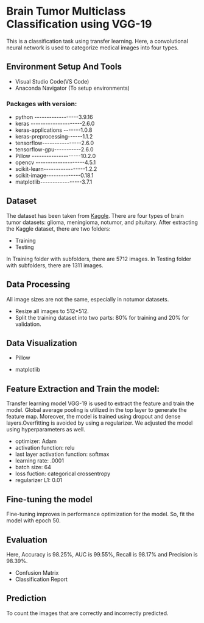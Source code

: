 
# Brain Tumor Multiclass Classification using VGG-19

This is a classification task using transfer learning. Here, a convolutional neural network is used to categorize medical images into four types.


##  Environment Setup And Tools
* Visual Studio Code(VS Code)
* Anaconda Navigator (To setup environments)

### Packages with version:
* python ------------------3.9.16
* keras ---------------------2.6.0
* keras-applications -------1.0.8
* keras-preprocessing------1.1.2
* tensorflow----------------2.6.0
* tensorflow-gpu-----------2.6.0
* Pillow --------------------10.2.0
* opencv --------------------4.5.1
* scikit-learn-----------------1.2.2
* scikit-image--------------0.18.1
* matplotlib-----------------3.7.1

## Dataset
The dataset has been taken from [Kaggle](https://www.kaggle.com/datasets/masoudnickparvar/brain-tumor-mri-dataset). There are four types of brain tumor datasets: glioma, meningioma, notumor, and pituitary. After extracting the Kaggle dataset, there are two folders:
* Training
* Testing
  
In Training folder with subfolders, there are 5712 images.
In Testing folder with subfolders, there are 1311 images.

## Data Processing
All image sizes are not the same,  especially in notumor datasets.
* Resize all images to 512*512.
* Split the training dataset into two parts: 
     80% for training and 20% for validation.
## Data Visualization
* Pillow

* matplotlib
##  Feature Extraction and Train the model:
Transfer learning model VGG-19 is used to extract the feature and train the model. Global average pooling is utilized in the top layer to generate the feature map. Moreover, the model is trained using dropout and dense layers.Overfitting is avoided by using a regularizer. We adjusted the model using hyperparameters as well.
* optimizer: Adam
* activation function: relu
* last layer activation function: softmax 
* learning rate: .0001
* batch size: 64 
* loss fuction: categorical crossentropy
* regularizer L1: 0.01
## Fine-tuning the model
Fine-tuning improves in performance optimization for the model. So, fit the model with epoch 50.
## Evaluation
Here, Accuracy is 98.25%, AUC is 99.55%, Recall is 98.17% and Precision is 98.39%.
* Confusion Matrix
* Classification Report
## Prediction
To count the images that are correctly and incorrectly predicted.

